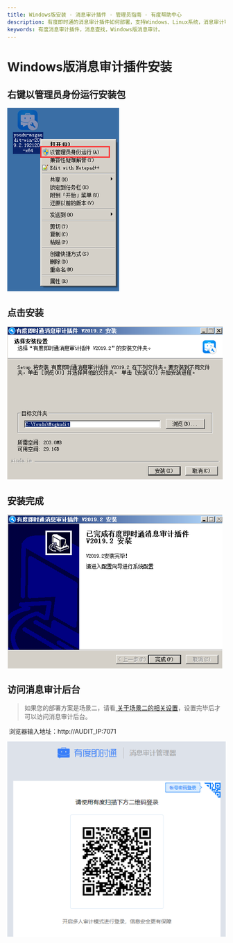 ```yaml
---
title: Windows版安装 - 消息审计插件 - 管理员指南 - 有度帮助中心
description: 有度即时通的消息审计插件如何部署，支持Windows、Linux系统，消息审计可以用户审计客户端的聊天信息，包括文字、图片、文件。
keywords: 有度消息审计插件，消息查找，Windows版消息审计。
---
```


# Windows版消息审计插件安装

## 右键以管理员身份运行安装包

![image-20200323150905509](./res/e01_00002/image-20200323150905509.png)

## 点击安装

![image-20200323150934891](./res/e01_00002/image-20200323150934891.png)

## 安装完成

![image-20200323152428391](./res/e01_00002/image-20200323152428391.png)



## 访问消息审计后台

> 如果您的部署方案是场景二，请看[ 关于场景二的相关设置](e01_00004.md)，设置完毕后才可以访问消息审计后台。

​		浏览器输入地址：http://AUDIT_IP:7071

![image-20201120193104106](res/e01_00002/image-20201120193104106.png)